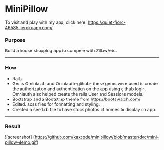 # MiniPillow
To visit and play with my app, click here: https://quiet-fjord-46585.herokuapp.com/

### Purpose ###
Build a house shopping app to compete with Zillow/etc.

- - - -
### How ###
*	Rails
*	Gems Ominiauth and Omniauth-github- these gems were used to create the authorization and authentication on the app using github login. Omniauth also helped create the rails User and Sessions models.
*	Bootstrap and a Bootstrap theme from https://bootswatch.com/
*	Edited. scss files for formatting and styling.
*	Created a seed.rb file to have stock photos of homes to display on app.

- - - -
### Result ###
![screenshot] (https://github.com/kaxcode/minipillow/blob/master/doc/mini-pillow-demo.gif)
